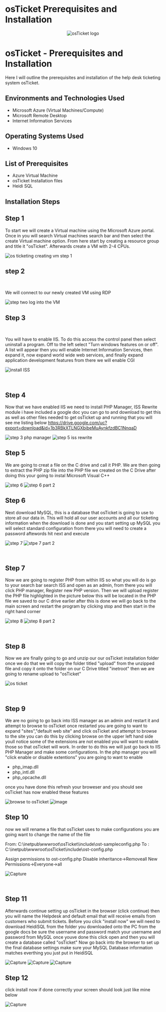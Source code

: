 # osTicket Prerequisites and Installation

<p align="center">
<img src="https://i.imgur.com/Clzj7Xs.png" alt="osTicket logo"/>
</p>

<h1>osTicket - Prerequisites and Installation</h1>
Here I will outline the prerequisites and installation of the help desk ticketing system osTicket.<br />


<h2>Environments and Technologies Used</h2>

- Microsoft Azure (Virtual Machines/Compute)
- Microsoft Remote Desktop 
- Internet Information Services 

<h2>Operating Systems Used </h2>

- Windows 10</b> 

<h2>List of Prerequisites</h2>

- Azure Virtual Machine
- osTicket Installation files
- Heidi SQL

<h2>Installation Steps</h2>

<p>
</p>
<p>

## Step 1  
To start we will create a Virtual machine using the Microsoft Azure portal. Once in you will search Virtual machines search bar and then select the create Virtual machine option. From here start by creating a resource group and title it "osTicket". Afterwards create a VM with 2-4 CPUs. 
  
![os ticketing creating vm step 1](https://github.com/user-attachments/assets/fb6de8f2-ae21-4e6e-a570-09fa8574d358)

## step 2 
</p>
<br />
<p>
</p>
<p> We will connect to our newly created VM using RDP 
</p>

![step two log into the VM](https://github.com/user-attachments/assets/39f51c65-e902-481d-b13d-c3e6c515025a)


## Step 3

</p>
<br />

<p>
</p>
<p>
You will have to enable IIS. To do this access the control panel then select uninstall a program. Off to the left select "Turn windows features on or off". A list will appear then you will enable Internet Information Services, then expand it, now expand world wide web services, and finally expand application development features from there we will enable CGI 
</p>  

![install ISS](https://github.com/user-attachments/assets/e4834740-3ea6-4704-b75b-8266b051d64a)

</p>
<br />
</p>
<p>

## Step 4

Now that we have enabled IIS we need to install PHP Manager, ISS Rewrite module i have included a google doc you can go to and download to get this as well as other files needed to get osTicket up and running that you will see me listing below 
https://drive.google.com/uc?export=download&id=1b3RBkXTLNGXbibeMuAynkfzdBC1NnqaD

![step 3 php manager](https://github.com/user-attachments/assets/dff62467-9571-44f8-8e08-803bfa6974bd)
![step 5 iss rewrite](https://github.com/user-attachments/assets/fd97d9d4-9891-45a3-80c0-c940ffbfeb59)

</p>
</p>
<p>

  ## Step 5
We are going to creat a file on the C drive and call it PHP. We are then going to extract the PHP zip file into the PHP file we created on the C Drive after doing this your going to instal Microsoft Visual C++

</p>

![step 6](https://github.com/user-attachments/assets/a8d98216-8738-4890-8dd3-26e7cdf96c91)
![step 6 part 2](https://github.com/user-attachments/assets/b6ff53ad-2627-40c9-8a21-23b411c1d2f8)

<p>
</p>
<p>

## Step 6 

Next download MySQL, this is a database that osTicket is going to use to store all our data in. This will hold all our user accounts and all our ticketing information when the download is done and you start setting up MySQL you will select standard configuration from there you will need to create a password aftewords hit next and execute

![step 7](https://github.com/user-attachments/assets/be96b4f9-a219-4d13-9c65-e988c3ae43d0)
![stpe 7 part 2](https://github.com/user-attachments/assets/f831446a-f385-415d-8334-be33742ed63a)


</P>


</p>
<br />
<p>
</p>

## Step 7
Now we are going to register PHP from within IIS so what you will do is go to your search bar search ISS 
and open as an admin, from there you will click PHP manager, Register new PHP version. Then we will upload register the PHP file highlighted in the picture below this will be located in the PHP file we saved to our C drive earlier after this is done we will go back to the main screen and restart the program by clicking stop and then start in the right hand corner 
</p>

![step 8](https://github.com/user-attachments/assets/260e99a4-0982-42a2-954e-78916af3a86a)
![step 8 part 2](https://github.com/user-attachments/assets/ef1507ca-44a4-49ee-acfd-ba3c1afaafdc)

<br />
<p>
</p>
<p>

## Step 8
Now we are finally going to go and unzip our our osTicket installation folder once we do that we will copy the folder titled "upload" from the unzipped file and copy it onto the folder on our C Drive titled "inetroot"
then we are going to rename upload to "osTicket" 
</p>

![os ticket](https://github.com/user-attachments/assets/d038b376-7c0a-4c10-b26d-03202dfcdaa4)

<br />
<p>
</p>
<p>

## Step 9 

We are no going to go back into ISS manager as an admin and restart it and attempt to browse to osTicket 
once restarted you are going to want to expand "sites","default web site" and click osTicket and attempt to browse to the site you can do this by clicking browse on the upper left hand side youll notice some of the extensions are not enabled you will want to enable those so that osTicket will work. In order to do this we will just go back to IIS PHP Manager and make some configurations. In the php manager you will 
"click enable or disable extentions" 
you are going to want to enable 

- php_imap.dll
- php_intl.dll
- php_opcache.dll

once you have done this refresh your broweser and you should see osTicket has now enabled these features

![browse to osTicket](https://github.com/user-attachments/assets/edc54fe6-6063-44fb-8f7e-918faa381e1f)
![image](https://github.com/user-attachments/assets/a473d90b-dfdd-49fa-b62d-1b7fdf1bead1)


## Step 10

now we will rename a file that osTicket uses to make configurations you are going want to change the name of the file 

From: C:\inetpub\wwwroot\osTicket\include\ost-sampleconfig.php
To :  C:\inetpub\wwwroot\osTicket\include\ost-config.php

Assign permissions to ost-config.php Disable inheritance->Removeall New Permissions->Everyone->all

![Capture](https://github.com/user-attachments/assets/d6a9f3b0-f742-484b-94ce-d766dc75068a)

<br />
<p>

## Step 11 

Afterwards continue setting up osTicket in the browser (click continue) then you will name the Helpdesk and  default email that will receive emails from customers who submit tickets. Before you click "install now"
we will need to download HeidiSQL from the folder you downloaded onto the PC from the google docs be sure the username and password match your username and password from MySQL once youve done this click open 
and then you will create a database called "osTicket" Now go back into the browser to set up the final database settings make sure your MySQL Database information matches everthing you just put in HeidiSQL

</p>

![Capture](https://github.com/user-attachments/assets/39c72d4d-accb-4f96-8d47-255f6a64eba8)
![Capture](https://github.com/user-attachments/assets/069d1734-cce8-4baf-a289-4769632e3640)
![Capture](https://github.com/user-attachments/assets/4c2c8b40-ebd7-4448-a944-8543f2e7c1fa)

## Step 12 

click install now if done correctly your screen should look just like mine below 

![Capture](https://github.com/user-attachments/assets/57ad569a-ce60-4453-b8e8-8f3c0d17ce2b)

